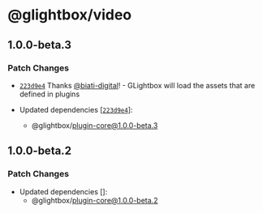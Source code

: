 # @glightbox/video

## 1.0.0-beta.3

### Patch Changes

- [`223d9e4`](https://github.com/biati-digital/glightbox/commit/223d9e4e3aa9dfdb7ad382b4eff5f512cc351372) Thanks [@biati-digital](https://github.com/biati-digital)! - GLightbox will load the assets that are defined in plugins

- Updated dependencies [[`223d9e4`](https://github.com/biati-digital/glightbox/commit/223d9e4e3aa9dfdb7ad382b4eff5f512cc351372)]:
  - @glightbox/plugin-core@1.0.0-beta.3

## 1.0.0-beta.2

### Patch Changes

- Updated dependencies []:
  - @glightbox/plugin-core@1.0.0-beta.2
